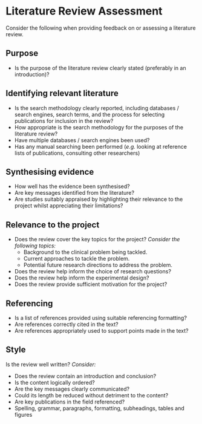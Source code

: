 # Literature Review Assessment

Consider the following when providing feedback on or assessing a literature review.

## Purpose
- Is the purpose of the literature review clearly stated (preferably in an introduction)?

## Identifying relevant literature
- Is the search methodology clearly reported, including databases / search engines, search terms, and the process for selecting publications for inclusion in the review?
- How appropriate is the search methodology for the purposes of the literature review?
- Have multiple databases / search engines been used?
- Has any manual searching been performed (_e.g._ looking at reference lists of publications, consulting other researchers)

## Synthesising evidence
- How well has the evidence been synthesised?
- Are key messages identified from the literature?
- Are studies suitably appraised by highlighting their relevance to the project whilst appreciating their limitations?

## Relevance to the project
- Does the review cover the key topics for the project? _Consider the following topics:_
   - Background to the clinical problem being tackled.
   - Current approaches to tackle the problem.
   - Potential future research directions to address the problem.
- Does the review help inform the choice of research questions?
- Does the review help inform the experimental design?
- Does the review provide sufficient motivation for the project?

## Referencing
- Is a list of references provided using suitable referencing formatting?
- Are references correctly cited in the text?
- Are references appropriately used to support points made in the text?

## Style
Is the review well written? _Consider:_
- Does the review contain an introduction and conclusion?
- Is the content logically ordered?
- Are the key messages clearly communicated?
- Could its length be reduced without detriment to the content?
- Are key publications in the field referenced?
- Spelling, grammar, paragraphs, formatting, subheadings, tables and figures